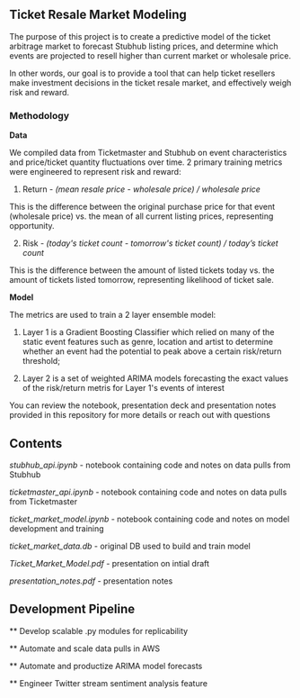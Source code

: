 ## Ticket Resale Market Modeling

The purpose of this project is to create a predictive model of the ticket arbitrage market to forecast Stubhub listing prices, and determine which events are projected to resell higher than current market or wholesale price.

In other words, our goal is to provide a tool that can help ticket resellers make investment decisions in the ticket resale market, and effectively weigh risk and reward.


### Methodology

**Data** 

We compiled data from Ticketmaster and Stubhub on event characteristics and price/ticket quantity fluctuations over time. 2 primary training metrics were engineered to represent risk and reward:

1. Return - *(mean resale price - wholesale price) / wholesale price*

This is the difference between the original purchase price for that event (wholesale price) vs. the mean of all current listing prices, representing opportunity. 

2. Risk - *(today's ticket count - tomorrow's ticket count) / today’s ticket count*

This is the difference between the amount of listed tickets today vs. the amount of tickets listed tomorrow, representing likelihood of ticket sale.

**Model**

The metrics are used to train a 2 layer ensemble model:

1. Layer 1 is a Gradient Boosting Classifier which relied on many of the static event features such as genre, location and artist to determine whether an event had the potential to peak above a certain risk/return threshold;

2. Layer 2 is a set of weighted ARIMA models forecasting the exact values of the risk/return metris for Layer 1's events of interest

You can review the notebook, presentation deck and presentation notes provided in this repository for more details or reach out with questions


## Contents

*stubhub_api.ipynb* - notebook containing code and notes on data pulls from Stubhub

*ticketmaster_api.ipynb* - notebook containing code and notes on data pulls from Ticketmaster

*ticket_market_model.ipynb* - notebook containing code and notes on model development and training

*ticket_market_data.db* - original DB used to build and train model

*Ticket_Market_Model.pdf* - presentation on intial draft

*presentation_notes.pdf* - presentation notes


## Development Pipeline

\** Develop scalable .py modules for replicability

\** Automate and scale data pulls in AWS

\** Automate and productize ARIMA model forecasts

\** Engineer Twitter stream sentiment analysis feature
